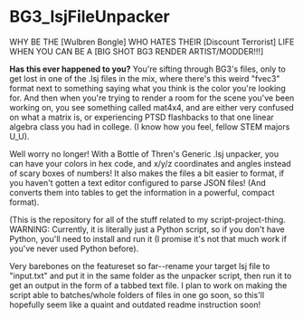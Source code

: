 # BG3_lsjFileUnpacker
WHY BE THE \[Wulbren Bongle\] WHO HATES THEIR \[Discount Terrorist\] LIFE WHEN YOU CAN BE A \[BIG SHOT BG3 RENDER ARTIST/MODDER!!!\] 

**Has this ever happened to you?**
You're sifting through BG3's files, only to get lost in one of the .lsj files in the mix, where there's this weird "fvec3" format next to something saying what you think is the color you're looking for. And then when you're trying to render a room for the scene you've been working on, you see something called mat4x4, and are either very confused on what a matrix is, or experiencing PTSD flashbacks to that one linear algebra class you had in college. (I know how you feel, fellow STEM majors U_U).

Well worry no longer! With a Bottle of Thren's Generic .lsj unpacker, you can have your colors in hex code, and x/y/z coordinates and angles instead of scary boxes of numbers! It also makes the files a bit easier to format, if you haven't gotten a text editor configured to parse JSON files! (And converts them into tables to get the information in a powerful, compact format).

(This is the repository for all of the stuff related to my script-project-thing. WARNING: Currently, it is literally just a Python script, so if you don't have Python, you'll need to install and run it (I promise it's not that much work if you've never used Python before).

Very barebones on the featureset so far--rename your target lsj file to "input.txt" and put it in the same folder as the unpacker script, then run it to get an output in the form of a tabbed text file. I plan to work on making the script able to batches/whole folders of files in one go soon, so this'll hopefully seem like a quaint and outdated readme instruction soon!
